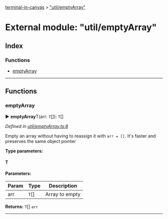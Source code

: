 [terminal-in-canvas](../README.md) > ["util/emptyArray"](../modules/_util_emptyarray_.md)



# External module: "util/emptyArray"

## Index

### Functions

* [emptyArray](_util_emptyarray_.md#emptyarray)



---
## Functions
<a id="emptyarray"></a>

###  emptyArray

► **emptyArray**T(arr: *`T`[]*): `T`[]



*Defined in [util/emptyArray.ts:8](https://github.com/danikaze/terminal-in-canvas/blob/04a5bae/src/util/emptyArray.ts#L8)*



Empty an array without having to reassign it with `arr = []`. It's faster and preserves the same object pointer


**Type parameters:**

#### T 
**Parameters:**

| Param | Type | Description |
| ------ | ------ | ------ |
| arr | `T`[]   |  Array to empty |





**Returns:** `T`[]
`arr`






___


